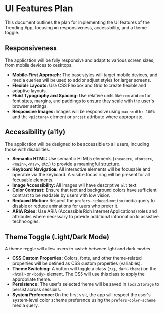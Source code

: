 # UI Features Plan

This document outlines the plan for implementing the UI features of the Trending App, focusing on responsiveness, accessibility, and a theme toggle.

## Responsiveness

The application will be fully responsive and adapt to various screen sizes, from mobile devices to desktops.

-   **Mobile-First Approach:** The base styles will target mobile devices, and media queries will be used to add or adjust styles for larger screens.
-   **Flexible Layouts:** Use CSS Flexbox and Grid to create flexible and adaptive layouts.
-   **Fluid Typography and Spacing:** Use relative units like `rem` and `em` for font sizes, margins, and paddings to ensure they scale with the user's browser settings.
-   **Responsive Images:** Images will be responsive using `max-width: 100%` and the `<picture>` element or `srcset` attribute where appropriate.

## Accessibility (a11y)

The application will be designed to be accessible to all users, including those with disabilities.

-   **Semantic HTML:** Use semantic HTML5 elements (`<header>`, `<footer>`, `<main>`, `<nav>`, etc.) to provide a meaningful structure.
-   **Keyboard Navigation:** All interactive elements will be focusable and operable via the keyboard. A visible focus ring will be present for all focusable elements.
-   **Image Accessibility:** All images will have descriptive `alt` text.
-   **Color Contrast:** Ensure that text and background colors have sufficient contrast to be readable by users with low vision.
-   **Reduced Motion:** Respect the `prefers-reduced-motion` media query to disable or reduce animations for users who prefer it.
-   **ARIA Roles:** Use ARIA (Accessible Rich Internet Applications) roles and attributes where necessary to provide additional information to assistive technologies.

## Theme Toggle (Light/Dark Mode)

A theme toggle will allow users to switch between light and dark modes.

-   **CSS Custom Properties:** Colors, fonts, and other theme-related properties will be defined as CSS custom properties (variables).
-   **Theme Switching:** A button will toggle a class (e.g., `dark-theme`) on the `<html>` or `<body>` element. The CSS will use this class to apply the appropriate theme.
-   **Persistence:** The user's selected theme will be saved in `localStorage` to persist across sessions.
-   **System Preference:** On the first visit, the app will respect the user's system-level color scheme preference using the `prefers-color-scheme` media query.